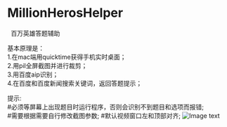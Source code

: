 # MillionHerosHelper
 
百万英雄答题辅助


基本原理是：   
1.在mac端用quicktime获得手机实时桌面；   
2.用pil全屏截图并进行裁剪；   
3.用百度aip识别；  
4.在百度和百度新闻搜索关键词，返回答题提示；    
   
       
       
提示:    
#必须等屏幕上出现题目时运行程序，否则会识别不到题目和选项而报错;    
#需要根据需要自行修改截图参数;
#默认视频窗口左和顶部对齐;
![Image text](https://raw.githubusercontent.com/wangdaodao7/MillionherosHelper/master/%E7%A4%BA%E4%BE%8B.png)

